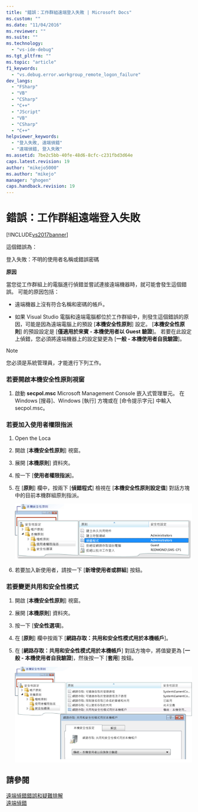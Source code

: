 ```yaml
---
title: "錯誤：工作群組遠端登入失敗 | Microsoft Docs"
ms.custom: ""
ms.date: "11/04/2016"
ms.reviewer: ""
ms.suite: ""
ms.technology: 
  - "vs-ide-debug"
ms.tgt_pltfrm: ""
ms.topic: "article"
f1_keywords: 
  - "vs.debug.error.workgroup_remote_logon_failure"
dev_langs: 
  - "FSharp"
  - "VB"
  - "CSharp"
  - "C++"
  - "JScript"
  - "VB"
  - "CSharp"
  - "C++"
helpviewer_keywords: 
  - "登入失敗, 遠端偵錯"
  - "遠端偵錯, 登入失敗"
ms.assetid: 7be2c5bb-40fe-48d6-8cfc-c231fbd3d64e
caps.latest.revision: 19
author: "mikejo5000"
ms.author: "mikejo"
manager: "ghogen"
caps.handback.revision: 19
---
```

# 錯誤：工作群組遠端登入失敗
[!INCLUDE[vs2017banner](../code-quality/includes/vs2017banner.md)]

這個錯誤為：  
  
 登入失敗：不明的使用者名稱或錯誤密碼  
  
 **原因**  
  
 當您從工作群組上的電腦進行偵錯並嘗試連接遠端機器時，就可能會發生這個錯誤。  可能的原因包括：  
  
-   遠端機器上沒有符合名稱和密碼的帳戶。  
  
-   如果 Visual Studio 電腦和遠端電腦都位於工作群組中，則發生這個錯誤的原因，可能是因為遠端電腦上的預設 \[**本機安全性原則**\] 設定。  \[**本機安全性原則**\] 的預設設定是 \[**僅適用於來賓 \- 本機使用者以 Guest 驗證**\]。  若要在此設定上偵錯，您必須將遠端機器上的設定變更為 \[**一般 \- 本機使用者自我驗證**\]。  
  
> [!NOTE]
>  您必須是系統管理員，才能進行下列工作。  
  
### 若要開啟本機安全性原則視窗  
  
1.  啟動 **secpol.msc** Microsoft Management Console 嵌入式管理單元。  在 Windows \[搜尋\]、Windows \[執行\] 方塊或在 \[命令提示字元\] 中輸入 secpol.msc。  
  
### 若要加入使用者權限指派  
  
1.  Open the Loca  
  
2.  開啟 \[**本機安全性原則**\] 視窗。  
  
3.  展開 \[**本機原則**\] 資料夾。  
  
4.  按一下 \[**使用者權限指派**\]。  
  
5.  在 \[**原則**\] 欄中，按兩下 \[**偵錯程式**\] 檢視在 \[**本機安全性原則設定值**\] 對話方塊中的目前本機群組原則指派。  
  
     ![本機安全性原則使用者權限](../debugger/media/dbg_err_localsecuritypolicy_userrightsdebugprograms.png "DBG\_ERR\_LocalSecurityPolicy\_UserRightsDebugPrograms")  
  
6.  若要加入新使用者，請按一下 \[**新增使用者或群組**\] 按鈕。  
  
### 若要變更共用和安全性模式  
  
1.  開啟 \[**本機安全性原則**\] 視窗。  
  
2.  展開 \[**本機原則**\] 資料夾。  
  
3.  按一下 \[**安全性選項**\]。  
  
4.  在 \[**原則**\] 欄中按兩下 \[**網路存取：共用和安全性模式用於本機帳戶**\]。  
  
5.  在 \[**網路存取：共用和安全性模式用於本機帳戶**\] 對話方塊中，將值變更為 \[**一般 \- 本機使用者自我驗證**\]，然後按一下 \[**套用**\] 按鈕。  
  
     ![本機安全性原則安全性選項](../debugger/media/dbg_err_localsecuritypolicy_securityoptions_networkaccess.png "DBG\_ERR\_LocalSecurityPolicy\_SecurityOptions\_NetworkAccess")  
  
## 請參閱  
 [遠端偵錯錯誤和疑難排解](../debugger/remote-debugging-errors-and-troubleshooting.md)   
 [遠端偵錯](../debugger/remote-debugging.md)